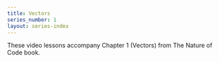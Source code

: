 ```yaml
---
title: Vectors
series_number: 1
layout: series-index
---
```

These video lessons accompany Chapter 1 (Vectors) from The Nature of Code book.
